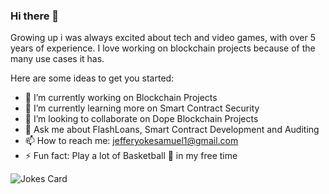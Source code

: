 ### Hi there 👋

Growing up i was always excited about tech and video games, with over 5 years of experience. I love working on blockchain projects because of the many use cases it has.

Here are some ideas to get you started:

- 🔭 I’m currently working on Blockchain Projects
- 🌱 I’m currently learning more on Smart Contract Security
- 👯 I’m looking to collaborate on Dope Blockchain Projects
- 💬 Ask me about FlashLoans, Smart Contract Development and Auditing
- 📫 How to reach me: jefferyokesamuel1@gmail.com
- ⚡ Fun fact: Play a lot of Basketball 🏀 in my free time

![Jokes Card](https://readme-jokes.vercel.app/api)
